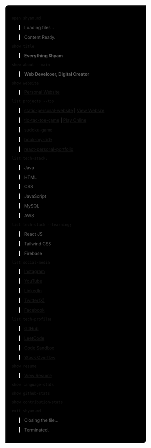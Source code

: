 <!-- ![image](./GitHubCommitsGraph_Oct2023.png) -->
<style>
.wrap-content{
    width: fit-content;
}
</style>

<div style="
width:100%;
height:100%;
padding: 10px 0 30px 0;
">

<div style="
margin:10% 0 0 10%;
padding: 20px; border-left: solid 1px rgba(255,255,255,.7);
border-top: solid 1px rgba(255,255,255,.7);
border-radius: 10px 0px;
background-color: rgb(0,0,0);
">

`open shyam.md`

> Loading files...

> Content Ready.

`show title`

> **Everything Shyam**

`show about --main`

> **Web Developer, Digital Creator**

`show website`

> [Personal Website](https://everythingshyam.github.io/static-personal-website/)

`list projects --top`

> [static-personal-website](https://github.com/everythingshyam/static-personal-website) | [View Website](https://everythingshyam.github.io/static-personal-website/)

> [tic-tac-toe-game](https://github.com/everythingshyam/tic-tac-toe-game) | [Play Online](https://everythingshyam.github.io/tic-tac-toe-game/)

> [sudoku-game](https://github.com/everythingshyam/sudoku-game)

> [book-my-ride](https://github.com/everythingshyam/book-my-ride)

> [react-personal-portfolio](https://github.com/everythingshyam/react-personal-portfolio)

`list tech-stack;`

> Java

> HTML

> CSS

> JavaScript

> MySQL

> AWS

`list tech-stack --learning;`

> React JS

> Tailwind CSS

> Firebase

`list social-media`

> [Instagram](https://instagram.com/everythingshyam)

> [YouTube](https://www.youtube.com/@everythingshyam)

> [LinkedIn](https://linkedin.com/in/everythingshyam)

> [Twitter(X)](https://twitter.com/verythingshyam)

> [Facebook](https://fb.com/visionaryshyam)

`list tech-profiles`

> [GitHub](https://github.com/everythingshyam)

> [LeetCode](https://www.leetcode.com/everythingshyam)

> [Code Sandbox](https://codesandbox.io/u/everythingshyam)

> [Stack Overflow](https://stackoverflow.com/users/18595739/shyam-tiwari)

`show resume`

> [View Resume](https://drive.google.com/file/d/1IfTfNddJZkZM3Qif2dpotHV1vk1zxxfm/view?usp=share_link)

`show language-stats`

<div class="wrap-content>

> ![image](https://github-readme-stats.vercel.app/api/top-langs?username=everythingshyam&show_icons=true&locale=en&layout=compact)

</div>

`show github-stats`

<div class="wrap-content>

> ![image](https://github-readme-stats.vercel.app/api?username=everythingshyam&show_icons=true&locale=en)

</div>

`show contribution-stats`

<div class="wrap-content>

> ![image](https://github-readme-streak-stats.herokuapp.com/?user=everythingshyam&)

</div>

`exit shyam.md`

> Closing the file...

> Terminated.

</div>
</div>
